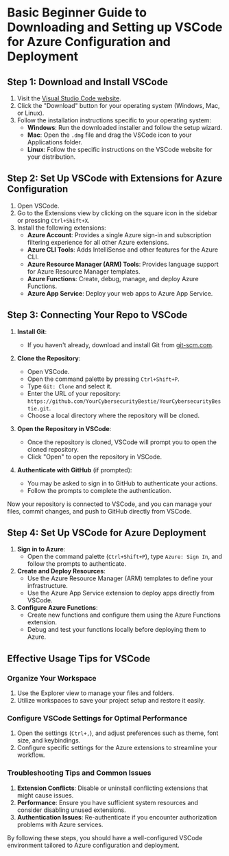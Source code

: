 # Basic Beginner Guide to Downloading and Setting up VSCode for Azure Configuration and Deployment

## Step 1: Download and Install VSCode
1. Visit the [Visual Studio Code website](https://code.visualstudio.com/).
2. Click the "Download" button for your operating system (Windows, Mac, or Linux).
3. Follow the installation instructions specific to your operating system:
    - **Windows**: Run the downloaded installer and follow the setup wizard.
    - **Mac**: Open the `.dmg` file and drag the VSCode icon to your Applications folder.
    - **Linux**: Follow the specific instructions on the VSCode website for your distribution.

## Step 2: Set Up VSCode with Extensions for Azure Configuration
1. Open VSCode.
2. Go to the Extensions view by clicking on the square icon in the sidebar or pressing `Ctrl+Shift+X`.
3. Install the following extensions:
    - **Azure Account**: Provides a single Azure sign-in and subscription filtering experience for all other Azure extensions.
    - **Azure CLI Tools**: Adds IntelliSense and other features for the Azure CLI.
    - **Azure Resource Manager (ARM) Tools**: Provides language support for Azure Resource Manager templates.
    - **Azure Functions**: Create, debug, manage, and deploy Azure Functions.
    - **Azure App Service**: Deploy your web apps to Azure App Service.
  
## Step 3: Connecting Your Repo to VSCode

1. **Install Git**:
   - If you haven't already, download and install Git from [git-scm.com](https://git-scm.com/).

2. **Clone the Repository**:
   - Open VSCode.
   - Open the command palette by pressing `Ctrl+Shift+P`.
   - Type `Git: Clone` and select it.
   - Enter the URL of your repository: `https://github.com/YourCybersecurityBestie/YourCybersecurityBestie.git`.
   - Choose a local directory where the repository will be cloned.

3. **Open the Repository in VSCode**:
   - Once the repository is cloned, VSCode will prompt you to open the cloned repository.
   - Click "Open" to open the repository in VSCode.

4. **Authenticate with GitHub** (if prompted):
   - You may be asked to sign in to GitHub to authenticate your actions.
   - Follow the prompts to complete the authentication.

Now your repository is connected to VSCode, and you can manage your files, commit changes, and push to GitHub directly from VSCode.

## Step 4: Set Up VSCode for Azure Deployment
1. **Sign in to Azure**:
    - Open the command palette (`Ctrl+Shift+P`), type `Azure: Sign In`, and follow the prompts to authenticate.
2. **Create and Deploy Resources**:
    - Use the Azure Resource Manager (ARM) templates to define your infrastructure.
    - Use the Azure App Service extension to deploy apps directly from VSCode.
3. **Configure Azure Functions**:
    - Create new functions and configure them using the Azure Functions extension.
    - Debug and test your functions locally before deploying them to Azure.

## Effective Usage Tips for VSCode

### Organize Your Workspace
1. Use the Explorer view to manage your files and folders.
2. Utilize workspaces to save your project setup and restore it easily.

### Configure VSCode Settings for Optimal Performance
1. Open the settings (`Ctrl+,`), and adjust preferences such as theme, font size, and keybindings.
2. Configure specific settings for the Azure extensions to streamline your workflow.

### Troubleshooting Tips and Common Issues
1. **Extension Conflicts**: Disable or uninstall conflicting extensions that might cause issues.
2. **Performance**: Ensure you have sufficient system resources and consider disabling unused extensions.
3. **Authentication Issues**: Re-authenticate if you encounter authorization problems with Azure services.

By following these steps, you should have a well-configured VSCode environment tailored to Azure configuration and deployment.
